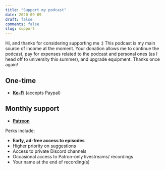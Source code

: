 ```yaml
---
title: "Support my podcast"
date: 2020-09-09
draft: false
comments: false
slug: support
---
```


Hi, and thanks for considering supporting me :) This podcast is my main source of income at the moment. Your donation allows me to continue the podcast, pay for expenses related to the podcast and personal ones (as I head off to university this summer), and upgrade equipment. Thanks once again!

## One-time

- **[Ko-Fi](https://ko-fi.com/scpaudioarchive)** (accepts Paypal)

## Monthly support

- **[Patreon](http://patreon.com/scpaudioarchive)**

Perks include:

- **Early, ad-free access to episodes**
- Higher priority on suggestions
- Access to private Discord channels
- Occasional access to Patron-only livestreams/ recordings
- Your name at the end of recording(s)
